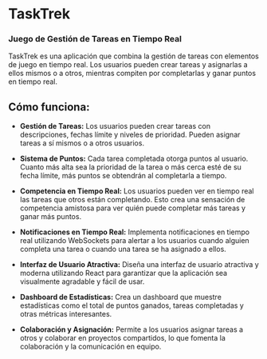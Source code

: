 # TaskTrek

### Juego de Gestión de Tareas en Tiempo Real

TaskTrek es una aplicación que combina la gestión de tareas con elementos de juego en tiempo real. Los usuarios pueden crear tareas y asignarlas a ellos mismos o a otros, mientras compiten por completarlas y ganar puntos en tiempo real.

## Cómo funciona:

- **Gestión de Tareas:** Los usuarios pueden crear tareas con descripciones, fechas límite y niveles de prioridad. Pueden asignar tareas a sí mismos o a otros usuarios.

- **Sistema de Puntos:** Cada tarea completada otorga puntos al usuario. Cuanto más alta sea la prioridad de la tarea o más cerca esté de su fecha límite, más puntos se obtendrán al completarla a tiempo.

- **Competencia en Tiempo Real:** Los usuarios pueden ver en tiempo real las tareas que otros están completando. Esto crea una sensación de competencia amistosa para ver quién puede completar más tareas y ganar más puntos.

- **Notificaciones en Tiempo Real:** Implementa notificaciones en tiempo real utilizando WebSockets para alertar a los usuarios cuando alguien completa una tarea o cuando una tarea se ha asignado a ellos.

- **Interfaz de Usuario Atractiva:** Diseña una interfaz de usuario atractiva y moderna utilizando React para garantizar que la aplicación sea visualmente agradable y fácil de usar.

- **Dashboard de Estadísticas:** Crea un dashboard que muestre estadísticas como el total de puntos ganados, tareas completadas y otras métricas interesantes.

- **Colaboración y Asignación:** Permite a los usuarios asignar tareas a otros y colaborar en proyectos compartidos, lo que fomenta la colaboración y la comunicación en equipo.
